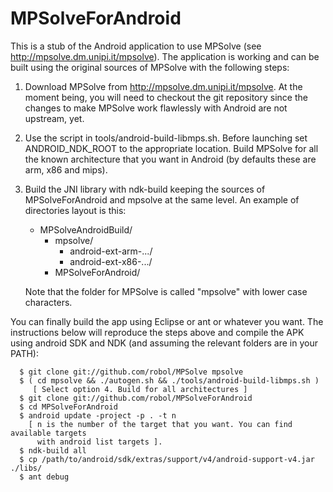 MPSolveForAndroid
=================

This is a stub of the Android application to use MPSolve (see http://mpsolve.dm.unipi.it/mpsolve). 
The application is working and can be built using the original sources of MPSolve with the following
steps: 

1. Download MPSolve from http://mpsolve.dm.unipi.it/mpsolve. At the moment being, you will need to 
   checkout the git repository since the changes to make MPSolve work flawlessly with Android are not 
   upstream, yet. 
   
2. Use the script in tools/android-build-libmps.sh. Before launching set ANDROID_NDK_ROOT to the appropriate
   location. Build MPSolve for all the known architecture that you want in Android (by defaults these are
   arm, x86 and mips). 
   
3. Build the JNI library with ndk-build keeping the sources of MPSolveForAndroid and mpsolve at the same level.
   An example of directories layout is this: 
   
   - MPSolveAndroidBuild/
     - mpsolve/
       + android-ext-arm-.../
       + android-ext-x86-.../
     + MPSolveForAndroid/

   Note that the folder for MPSolve is called "mpsolve" with lower case characters. 
     
You can finally build the app using Eclipse or ant or whatever you want. The instructions below will 
reproduce the steps above and compile the APK using android SDK and NDK (and assuming the relevant
folders are in your PATH): 

```shell
  $ git clone git://github.com/robol/MPSolve mpsolve
  $ ( cd mpsolve && ./autogen.sh && ./tools/android-build-libmps.sh )
     [ Select option 4. Build for all architectures ]
  $ git clone git://github.com/robol/MPSolveForAndroid 
  $ cd MPSolveForAndroid
  $ android update -project -p . -t n 
    [ n is the number of the target that you want. You can find available targets
      with android list targets ]. 
  $ ndk-build all 
  $ cp /path/to/android/sdk/extras/support/v4/android-support-v4.jar ./libs/
  $ ant debug
```
